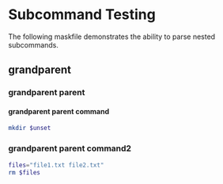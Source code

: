 # Subcommand Testing

The following maskfile demonstrates the ability to parse nested subcommands.

## grandparent

### grandparent parent

#### grandparent parent command

```bash
mkdir $unset
```

### grandparent parent command2

```bash
files="file1.txt file2.txt"
rm $files
```

